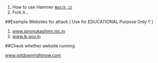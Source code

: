 1. How to use Hammer [`Watch it`](http://www.youtube.com/watch?v=HVbRUhX2EPo) 
2. Fork it...



##Example Websites for attack ( Use for EDUCATIONAL Purpose Only !! )

1. www.jammukashmir.nic.in
2. www.jk.gov.in



##Check whether website running

www.isitdownrightnow.com
